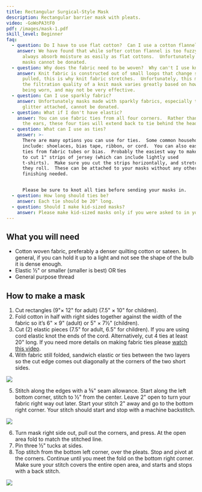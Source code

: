 ```yaml
---
title: Rectangular Surgical-Style Mask
description: Rectangular barrier mask with pleats.
video: -GoWoPA3tF0
pdf: /images/mask-1.pdf
skill_level: Beginner
faq:
  - question: Do I have to use flat cotton?  Can I use a cotton flannel?
    answer: We have found that while softer cotton flannel is too fuzzy, and doesn't
      always absorb moisture as easily as flat cottons.  Unfortunately flannel
      masks cannot be donated.
  - question: Why does the fabric need to be woven?  Why can't I use knit?
    answer: Knit fabric is constructed out of small loops that change shape when
      pulled, this is why knit fabric stretches.  Unfortunately, this means that
      the filtration quality of a knit mask varies greatly based on how it's
      being worn, and may not be very effective.
  - question: Can I use sparkly fabric?
    answer: Unfortunately masks made with sparkly fabrics, especially those with
      glitter attached, cannot be donated.
  - question: What if I don't have elastic?
    answer: You can use fabric ties from all four corners.  Rather than looping over
      the ears, these four ties will extend back to tie behind the head.
  - question: What can I use as ties?
    answer: >-
      There are many options you can use for ties.  Some common household items
      include: shoelaces, bias tape, ribbon, or cord.  You can also easily make
      ties from fabric tubes or bias.  Probably the easiest way to make ties is
      to cut 1" strips of jersey (which can include lightly used
      t-shirts).  Make sure you cut the strips horizontally, and stretch them so
      they roll.  These can be attached to your masks without any other
      finishing needed.  


      Please be sure to knot all ties before sending your masks in.
  - question: How long should ties be?
    answer: Each tie should be 20" long.
  - question: Should I make kid-sized masks?
    answer: Please make kid-sized masks only if you were asked to in your signup email.
---
```

## What you will need

* Cotton woven fabric, preferably a denser quilting cotton or sateen. In general, if you can hold it up to a light and not see the shape of the bulb it is dense enough.
* Elastic ½" or smaller (smaller is best) OR ties
* General purpose thread

## How to make a mask

1. Cut rectangles (9"× 12" for adult) (7.5" × 10" for children).
2. Fold cotton in half with right sides together against the width of the fabric so it’s 6" × 9" (adult) or 5" × 7½" (children).
3. Cut (2) elastic pieces (7.5" for adult, 6.5" for children). If you are using cord elastic knot the ends of the cord. Alternatively, cut 4 ties at least 20" long. If you need more details on making fabric ties please [watch this video](https://youtu.be/5hoDVDvr3nc).
4. With fabric still folded, sandwich elastic or ties between the two layers so the cut edge comes out diagonally at the corners of the two short sides.

![](/images/mask-1-4.png)

5. Stitch along the edges with a ⅝" seam allowance. Start along the left bottom corner, stitch to ½" from the center. Leave 2" open to turn your fabric right way out later. Start your stitch 2" away and go to the bottom right corner. Your stitch should start and stop with a machine backstitch.

![](/images/mask-1-5.png)

6. Turn mask right side out, pull out the corners, and press. At the open area fold to match the stitched line.
7. Pin three ½" tucks at sides.
8. Top stitch from the bottom left corner, over the pleats. Stop and pivot at the corners. Continue until you meet the fold on the bottom right corner. Make sure your stitch covers the entire open area, and starts and stops with a back stitch.

![](/images/mask-1-8.png)